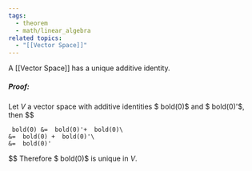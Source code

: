 ```yaml
---
tags:
  - theorem
  - math/linear_algebra
related topics:
  - "[[Vector Space]]"
---
```

A [[Vector Space]] has a unique additive identity.

##### Proof:
Let $V$ a vector space with additive identities $ bold(0)$ and $ bold(0)'$, then
$$

	 bold(0) &=  bold(0)'+  bold(0)\
	&=  bold(0) +  bold(0)'\
	&=  bold(0)'

$$
Therefore $ bold(0)$ is unique in $V$.